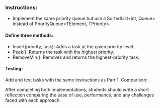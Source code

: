 ### Instructions:

- Implement the same priority queue but use a SortedList<int, Queue<T>> instead of PriorityQueue<TElement, TPriority>.

#### Define three methods:

- Insert(priority, task): Adds a task at the given priority level.
- Peek(): Returns the task with the highest priority.
- RemoveMin(): Removes and returns the highest-priority task.

#### Testing:

Add and test tasks with the same instructions as Part 1.
Comparison:

After completing both implementations, students should write a short reflection comparing the ease of use, performance, and any challenges faced with each approach.
